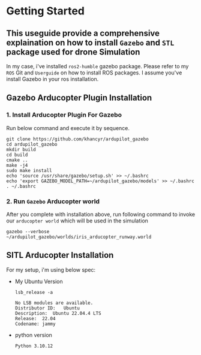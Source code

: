 # Getting Started

## This useguide provide a comprehensive explaination on how to install `Gazebo` and `STL` package used for drone Simulation

In my case, i've installed `ros2-humble` gazebo package. Please refer to my `ROS` Git and `Userguide` on how to install ROS packages.  I assume you've install
Gazebo in your ros installation.


## Gazebo Arducopter Plugin Installation
### 1. Install Arducopter Plugin For Gazebo

Run below command and execute it by sequence.
```
git clone https://github.com/khancyr/ardupilot_gazebo
cd ardupilot_gazebo
mkdir build
cd build
cmake ..
make -j4
sudo make install
echo 'source /usr/share/gazebo/setup.sh' >> ~/.bashrc
echo 'export GAZEBO_MODEL_PATH=~/ardupilot_gazebo/models' >> ~/.bashrc
. ~/.bashrc
```

### 2. Run `Gazebo` Arducopter world

After you complete with installation above, run following command to invoke our `arducopter world` which will be used in the simulation
```
gazebo --verbose ~/ardupilot_gazebo/worlds/iris_arducopter_runway.world 
```

## SITL Arducopter Installation

For my setup, i'm using below spec:

* My Ubuntu Version
  ```
  lsb_release -a
  ```
  ```
  No LSB modules are available.
  Distributor ID:	Ubuntu
  Description:	Ubuntu 22.04.4 LTS
  Release:	22.04
  Codename:	jammy
  ```
* python version
  ```
  Python 3.10.12
  ```
